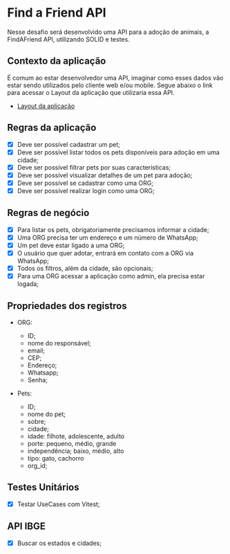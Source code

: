 # Find a Friend API

Nesse desafio será desenvolvido uma API para a adoção de animais, a FindAFriend API, utilizando SOLID e testes.

## Contexto da aplicação
É comum ao estar desenvolvedor uma API, imaginar como esses dados vão estar sendo utilizados pelo cliente web e/ou mobile.
Segue abaixo o link para acessar o Layout da aplicação que utilizaria essa API.

- [Layout da aplicação](https://www.figma.com/file/sIjvM84tYyv0NyJzdyvEbJ/Find-A-Friend-(APP)?node-id=1%3A2&t=gjTm3ka3Uj7FXTFV-1)

## Regras da aplicação
- [x] Deve ser possível cadastrar um pet;
- [x] Deve ser possível listar todos os pets disponíveis para adoção em uma cidade;
- [x] Deve ser possível filtrar pets por suas características;
- [x] Deve ser possível visualizar detalhes de um pet para adoção;
- [x] Deve ser possível se cadastrar como uma ORG;
- [x] Deve ser possível realizar login como uma ORG;

## Regras de negócio
- [x] Para listar os pets, obrigatoriamente precisamos informar a cidade;
- [x] Uma ORG precisa ter um endereço e um número de WhatsApp;
- [x] Um pet deve estar ligado a uma ORG;
- [x] O usuário que quer adotar, entrará em contato com a ORG via WhatsApp;
- [x] Todos os filtros, além da cidade, são opcionais;
- [x] Para uma ORG acessar a aplicação como admin, ela precisa estar logada;

## Propriedades dos registros
- ORG:
  - ID;
  - nome do responsável;
  - email;
  - CEP;
  - Endereço;
  - Whatsapp;
  - Senha;

- Pets:
  - ID;
  - nome do pet;
  - sobre;
  - cidade;
  - idade: filhote, adolescente, adulto
  - porte: pequeno, médio, grande
  - independência; baixo, médio, alto
  - tipo: gato, cachorro
  - org_id;

## Testes Unitários
- [x] Testar UseCases com Vitest;

## API IBGE
- [x] Buscar os estados e cidades;
